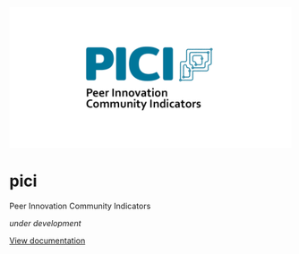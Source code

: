 <p align="center"><a href="https://www.peer-innovation.de" target="_blank">
    <img src="./docs/images/pici_logo.png">
</a></p>

# pici
Peer Innovation Community Indicators

*under development*

[View documentation](https://phihes.github.io/pici/)
